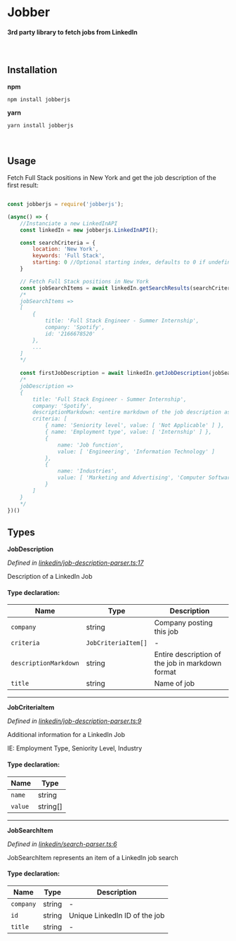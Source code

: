 # Jobber
#### 3rd party library to fetch jobs from LinkedIn
<br/>

## Installation

**npm**

`npm install jobberjs`

**yarn**

`yarn install jobberjs`

<br/>

## Usage
Fetch Full Stack positions in New York and get the job description of the first result:
```javascript

const jobberjs = require('jobberjs');

(async() => {
    //Instanciate a new LinkedInAPI
    const linkedIn = new jobberjs.LinkedInAPI();

    const searchCriteria = {
        location: 'New York',
        keywords: 'Full Stack',
        starting: 0 //Optional starting index, defaults to 0 if undefined
    }

    // Fetch Full Stack positions in New York
    const jobSearchItems = await linkedIn.getSearchResults(searchCriteria);
    /*
    jobSearchItems =>
    [
        {
            title: 'Full Stack Engineer - Summer Internship',
            company: 'Spotify',
            id: '2166678520'
        },
        ...
    ]
    */
    
    const firstJobDescription = await linkedIn.getJobDescription(jobSearchItems[0]);
    /*
    jobDescription =>
    {
        title: 'Full Stack Engineer - Summer Internship',
        company: 'Spotify',
        descriptionMarkdown: <entire markdown of the job description as a string>,
        criteria: [
            { name: 'Seniority level', value: [ 'Not Applicable' ] },
            { name: 'Employment type', value: [ 'Internship' ] },
            {
                name: 'Job function',
                value: [ 'Engineering', 'Information Technology' ]
            },
            {
                name: 'Industries',
                value: [ 'Marketing and Advertising', 'Computer Software', 'Internet' ]
            }
        ]
    }
    */
})()
```

## Types

**JobDescription**

*Defined in [linkedin/job-description-parser.ts:17](https://github.com/ashindlecker/jobber/blob/2490a6f/src/linkedin/job-description-parser.ts#L17)*

Description of a LinkedIn Job

#### Type declaration:

Name | Type | Description |
------ | ------ | ------ |
`company` | string | Company posting this job |
`criteria` | `JobCriteriaItem[]` | - |
`descriptionMarkdown` | string | Entire description of the job in markdown format |
`title` | string | Name of job |

---
**JobCriteriaItem**

*Defined in [linkedin/job-description-parser.ts:9](https://github.com/ashindlecker/jobber/blob/2490a6f/src/linkedin/job-description-parser.ts#L9)*

Additional information for a LinkedIn Job

IE: Employment Type, Seniority Level, Industry

#### Type declaration:

Name | Type |
------ | ------ |
`name` | string |
`value` | string[] |

---
**JobSearchItem**

*Defined in [linkedin/search-parser.ts:6](https://github.com/ashindlecker/jobber/blob/2490a6f/src/linkedin/search-parser.ts#L6)*

JobSearchItem represents an item of a LinkedIn job search

#### Type declaration:

Name | Type | Description |
------ | ------ | ------ |
`company` | string | - |
`id` | string | Unique LinkedIn ID of the job |
`title` | string | - |